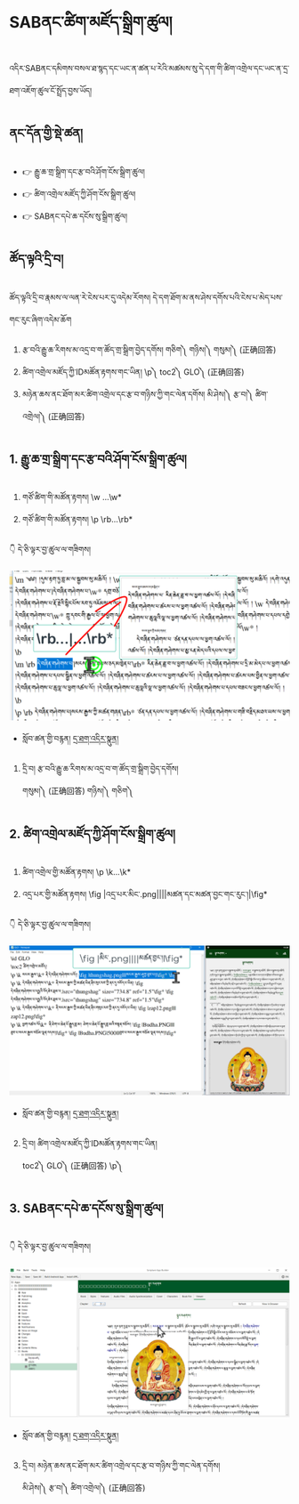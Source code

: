 # SABནང་ཚིག་མཛོད་སྒྲིག་ཚུལ།

འདིར་SABནང་དམིགས་བསལ་ཐ་སྙད་དང་ཡང་ན་ཚན་པ་རེའི་མཚམས་སུ་དེ་དག་གི་ཚིག་འགྲེལ་དང་ཡང་ན་དྲ་ཐག་འཇོག་ཚུལ་ངོ་སྤྲོད་བྱས་ཡོད།

## ནང་དོན་གྱི་སྡེ་ཚན།

- 👉 རྒྱུ་ཆ་གྲ་སྒྲིག་དང་རྩ་བའི་ཤོག་ངོས་སྒྲིག་ཚུལ།
- 👉 ཚིག་འགྲེལ་མཛོད་ཀྱི་ཤོག་ངོས་སྒྲིག་ཚུལ།
- 👉 SABནང་དཔེ་ཆ་དངོས་སུ་སྒྲིག་ཚུལ།

## ཚོད་ལྟའི་དྲི་བ།

ཚོད་ལྟའི་དྲི་བ་རྣམས་ལ་ལན་རེ་ངེས་པར་དུ་འདེམ་རོགས། དེ་དག་ཐོག་མ་ནས་ཤེས་དགོས་པའི་ངེས་པ་མེད་པས་གང་རུང་ཞིག་འདེམ་ཆོག

1. རྩ་བའི་རྒྱུ་ཆ་རིགས་མ་འདྲ་བ་ག་ཚོད་གྲ་སྒྲིག་བྱེད་དགོས། གཅིག༽ གཉིས།༽ གསུམ།༽ (正确回答)
2. ཚིག་འགྲེལ་མཛོད་ཀྱི་IDམཚོན་རྟགས་གང་ཡིན། \p༽ toc2༽ GLO༽ (正确回答)
3. མཉེན་ཆས་ནང་ཐོག་མར་ཚིག་འགྲེལ་དང་རྩ་བ་གཉིས་ཀྱི་གང་ལེན་དགོས། མི་ཤེས།༽ རྩ་བ།༽ ཚིག་འགྲེལ།༽ (正确回答)

## 1. རྒྱུ་ཆ་གྲ་སྒྲིག་དང་རྩ་བའི་ཤོག་ངོས་སྒྲིག་ཚུལ།

1. གཙོ་ཚིག་གི་མཚོན་རྟགས། \w …\w*
2. གཙོ་ཚིག་གི་མཚོན་རྟགས། \p \rb...\rb*

👇 དེ་ཅི་ལྟར་བྱ་ཚུལ་ལ་གཟིགས།

![800](images/000001.png)


- སློབ་ཚན་གྱི་བརྙན། [དྲ་ཐག་འདིར་སྣུན།](https://drive.google.com/file/d/1j-VwLei0yFCuTpxJub0maTA6DUelPRTK/view?usp=sharing)


1. དྲི་བ། རྩ་བའི་རྒྱུ་ཆ་རིགས་མ་འདྲ་བ་ག་ཚོད་གྲ་སྒྲིག་བྱེད་དགོས།  
གསུམ།༽ (正确回答) གཉིས།༽ གཅིག༽

## 2. ཚིག་འགྲེལ་མཛོད་ཀྱི་ཤོག་ངོས་སྒྲིག་ཚུལ།

1. ཚིག་འགྲེལ་གྱི་མཚོན་རྟགས། \p \k...\k*
2. འདྲ་པར་གྱི་མཚོན་རྟགས། \fig |འདྲ་པར་མིང་.png||||མཚན་དང་མཚན་བྱང་གང་རུང་།|\fig*

👇 དེ་ཅི་ལྟར་བྱ་ཚུལ་ལ་གཟིགས།

![800](images/000002.png)


- སློབ་ཚན་གྱི་བརྙན། [དྲ་ཐག་འདིར་སྣུན།](https://drive.google.com/file/d/11ShAo--raylyODFtkKcIgVUTqKVRtnjQ/view?usp=sharing)


2. དྲི་བ། ཚིག་འགྲེལ་མཛོད་ཀྱི་IDམཚོན་རྟགས་གང་ཡིན།  
toc2༽ GLO༽ (正确回答) \p༽

## 3. SABནང་དཔེ་ཆ་དངོས་སུ་སྒྲིག་ཚུལ།

👇 དེ་ཅི་ལྟར་བྱ་ཚུལ་ལ་གཟིགས།

![800](images/000003.png)
 

- སློབ་ཚན་གྱི་བརྙན། [དྲ་ཐག་འདིར་སྣུན།](https://drive.google.com/file/d/12JKrbpQ_DN-Cq7LsWhFIXdQ90g-JZjMR/view?usp=sharing)


3. དྲི་བ། མཉེན་ཆས་ནང་ཐོག་མར་ཚིག་འགྲེལ་དང་རྩ་བ་གཉིས་ཀྱི་གང་ལེན་དགོས།  
མི་ཤེས།༽ རྩ་བ།༽ ཚིག་འགྲེལ།༽ (正确回答)